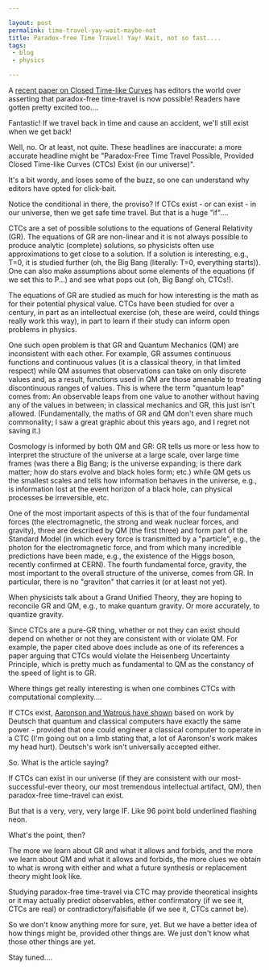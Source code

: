 ```yaml
---

layout: post
permalink: time-travel-yay-wait-maybe-not
title: Paradox-free Time Travel! Yay! Wait, not so fast....
tags:
 - blog
 - physics

---
```


A [recent paper on Closed Time-like Curves](https://iopscience.iop.org/article/10.1088/1361-6382/aba4bc) has editors the world over asserting that paradox-free time-travel is now possible! Readers have gotten pretty excited too....

Fantastic! If we travel back in time and cause an accident, we'll still exist when we get back!

Well, no. Or at least, not quite. These headlines are inaccurate: a more accurate headline might be "Paradox-Free Time Travel Possible, Provided Closed Time-like Curves (CTCs) Exist (in our universe)".

It's a bit wordy, and loses some of the buzz, so one can understand why editors have opted for click-bait.

Notice the conditional in there, the proviso? If CTCs exist - or can exist - in our universe, then we get safe time travel. But that is a huge "if"....

CTCs are a set of possible solutions to the equations of General Relativity (GR). The equations of GR are non-linear and it is not always possible to produce analytic (complete) solutions, so physicists often use approximations to get close to a solution. If a solution is interesting, e.g., T=0, it is studied further (oh, the Big Bang (literally: T=0, everything starts)). One can also make assumptions about some elements of the equations (if we set this to P...) and see what pops out (oh, Big Bang! oh, CTCs!).

The equations of GR are studied as much for how interesting is the math as for their potential physical value. CTCs have been studied for over a century, in part as an intellectual exercise (oh, these are weird, could things really work this way), in part to learn if their study can inform open problems in physics.

One such open problem is that GR and Quantum Mechanics (QM) are inconsistent with each other. For example, GR assumes continuous functions and continuous values (it is a classical theory, in that limited respect) while QM assumes that observations can take on only discrete values and, as a result, functions used in QM are those amenable to treating discontinuous ranges of values. This is where the term "quantum leap" comes from: An observable leaps from one value to another without having any of the values in between; in classical mechanics and GR, this just isn't allowed. (Fundamentally, the maths of GR and QM don't even share much commonality; I saw a great graphic about this years ago, and I regret not saving it.)

Cosmology is informed by both QM and GR: GR tells us more or less how to interpret the structure of the universe at a large scale, over large time frames (was there a Big Bang; is the universe expanding; is there dark matter; how do stars evolve and black holes form; etc.) while QM gets us the smallest scales and tells how information behaves in the universe, e.g., is information lost at the event horizon of a black hole, can physical processes be irreversible, etc.

One of the most important aspects of this is that of the four fundamental forces (the electromagnetic, the strong and weak nuclear forces, and gravity), three are described by QM (the first three) and form part of the Standard Model (in which every force is transmitted by a "particle", e.g., the photon for the electromagnetic force, and from which many incredible predictions have been made, e.g., the existence of the Higgs boson, recently confirmed at CERN). The fourth fundamental force, gravity, the most important to the overall structure of the universe, comes from GR. In particular, there is no "graviton" that carries it (or at least not yet).

When physicists talk about a Grand Unified Theory, they are hoping to reconcile GR and QM, e.g., to make quantum gravity. Or more accurately, to quantize gravity.

Since CTCs are a pure-GR thing, whether or not they can exist should depend on whether or not they are consistent with or violate QM. For example, the paper cited above does include as one of its references a paper arguing that CTCs would violate the Heisenberg Uncertainty Principle, which is pretty much as fundamental to QM as the constancy of the speed of light is to GR.

Where things get really interesting is when one combines CTCs with computational complexity....

If CTCs exist, [Aaronson and Watrous have shown](https://www.scottaaronson.com/papers/ctc.pdf) based on work by Deutsch that quantum and classical computers have exactly the same power - provided that one could engineer a classical computer to operate in a CTC (I'm going out on a limb stating that, a lot of Aaronson's work makes my head hurt). Deutsch's work isn't universally accepted either.

So. What is the article saying?

If CTCs can exist in our universe (if they are consistent with our most-successful-ever theory, our most tremendous intellectual artifact, QM), then paradox-free time-travel can exist.

But that is a very, very, very large IF. Like 96 point bold underlined flashing neon.

What's the point, then?

The more we learn about GR and what it allows and forbids, and the more we learn about QM and what it allows and forbids, the more clues we obtain to what is wrong with either and what a future synthesis or replacement theory might look like.

Studying paradox-free time-travel via CTC may provide theoretical insights or it may actually predict observables, either confirmatory (if we see it, CTCs are real) or contradictory/falsifiable (if we see it, CTCs cannot be).

So we don't know anything more for sure, yet. But we have a better idea of how things might be, provided other things are. We just don't know what those other things are yet.

Stay tuned....
